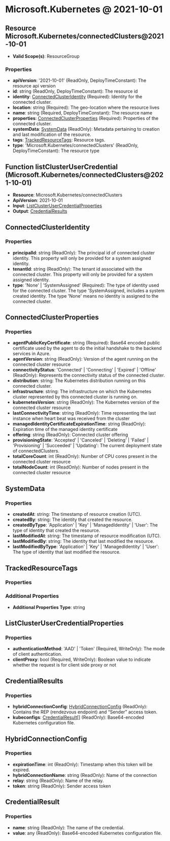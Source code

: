 # Microsoft.Kubernetes @ 2021-10-01

## Resource Microsoft.Kubernetes/connectedClusters@2021-10-01
* **Valid Scope(s)**: ResourceGroup
### Properties
* **apiVersion**: '2021-10-01' (ReadOnly, DeployTimeConstant): The resource api version
* **id**: string (ReadOnly, DeployTimeConstant): The resource id
* **identity**: [ConnectedClusterIdentity](#connectedclusteridentity) (Required): Identity for the connected cluster.
* **location**: string (Required): The geo-location where the resource lives
* **name**: string (Required, DeployTimeConstant): The resource name
* **properties**: [ConnectedClusterProperties](#connectedclusterproperties) (Required): Properties of the connected cluster.
* **systemData**: [SystemData](#systemdata) (ReadOnly): Metadata pertaining to creation and last modification of the resource.
* **tags**: [TrackedResourceTags](#trackedresourcetags): Resource tags.
* **type**: 'Microsoft.Kubernetes/connectedClusters' (ReadOnly, DeployTimeConstant): The resource type

## Function listClusterUserCredential (Microsoft.Kubernetes/connectedClusters@2021-10-01)
* **Resource**: Microsoft.Kubernetes/connectedClusters
* **ApiVersion**: 2021-10-01
* **Input**: [ListClusterUserCredentialProperties](#listclusterusercredentialproperties)
* **Output**: [CredentialResults](#credentialresults)

## ConnectedClusterIdentity
### Properties
* **principalId**: string (ReadOnly): The principal id of connected cluster identity. This property will only be provided for a system assigned identity.
* **tenantId**: string (ReadOnly): The tenant id associated with the connected cluster. This property will only be provided for a system assigned identity.
* **type**: 'None' | 'SystemAssigned' (Required): The type of identity used for the connected cluster. The type 'SystemAssigned, includes a system created identity. The type 'None' means no identity is assigned to the connected cluster.

## ConnectedClusterProperties
### Properties
* **agentPublicKeyCertificate**: string (Required): Base64 encoded public certificate used by the agent to do the initial handshake to the backend services in Azure.
* **agentVersion**: string (ReadOnly): Version of the agent running on the connected cluster resource
* **connectivityStatus**: 'Connected' | 'Connecting' | 'Expired' | 'Offline' (ReadOnly): Represents the connectivity status of the connected cluster.
* **distribution**: string: The Kubernetes distribution running on this connected cluster.
* **infrastructure**: string: The infrastructure on which the Kubernetes cluster represented by this connected cluster is running on.
* **kubernetesVersion**: string (ReadOnly): The Kubernetes version of the connected cluster resource
* **lastConnectivityTime**: string (ReadOnly): Time representing the last instance when heart beat was received from the cluster
* **managedIdentityCertificateExpirationTime**: string (ReadOnly): Expiration time of the managed identity certificate
* **offering**: string (ReadOnly): Connected cluster offering
* **provisioningState**: 'Accepted' | 'Canceled' | 'Deleting' | 'Failed' | 'Provisioning' | 'Succeeded' | 'Updating': The current deployment state of connectedClusters.
* **totalCoreCount**: int (ReadOnly): Number of CPU cores present in the connected cluster resource
* **totalNodeCount**: int (ReadOnly): Number of nodes present in the connected cluster resource

## SystemData
### Properties
* **createdAt**: string: The timestamp of resource creation (UTC).
* **createdBy**: string: The identity that created the resource.
* **createdByType**: 'Application' | 'Key' | 'ManagedIdentity' | 'User': The type of identity that created the resource.
* **lastModifiedAt**: string: The timestamp of resource modification (UTC).
* **lastModifiedBy**: string: The identity that last modified the resource.
* **lastModifiedByType**: 'Application' | 'Key' | 'ManagedIdentity' | 'User': The type of identity that last modified the resource.

## TrackedResourceTags
### Properties
### Additional Properties
* **Additional Properties Type**: string

## ListClusterUserCredentialProperties
### Properties
* **authenticationMethod**: 'AAD' | 'Token' (Required, WriteOnly): The mode of client authentication.
* **clientProxy**: bool (Required, WriteOnly): Boolean value to indicate whether the request is for client side proxy or not

## CredentialResults
### Properties
* **hybridConnectionConfig**: [HybridConnectionConfig](#hybridconnectionconfig) (ReadOnly): Contains the REP (rendezvous endpoint) and “Sender” access token.
* **kubeconfigs**: [CredentialResult](#credentialresult)[] (ReadOnly): Base64-encoded Kubernetes configuration file.

## HybridConnectionConfig
### Properties
* **expirationTime**: int (ReadOnly): Timestamp when this token will be expired.
* **hybridConnectionName**: string (ReadOnly): Name of the connection
* **relay**: string (ReadOnly): Name of the relay.
* **token**: string (ReadOnly): Sender access token

## CredentialResult
### Properties
* **name**: string (ReadOnly): The name of the credential.
* **value**: any (ReadOnly): Base64-encoded Kubernetes configuration file.

